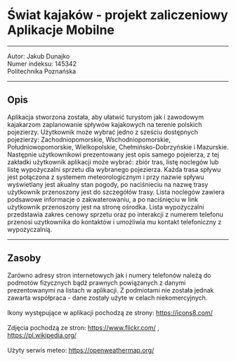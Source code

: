 # Świat kajaków - projekt zaliczeniowy Aplikacje Mobilne

---
Autor: Jakub Dunajko \
Numer indeksu: 145342 \
Politechnika Poznańska

---
## Opis

Aplikacja stworzona została, aby ułatwić turystom jak i zawodowym kajakarzom zaplanowanie spływów kajakowych na terenie polskich pojezierzy.
Użytkownik może wybrać jedno z sześciu dostępnych pojezierzy: Zachodniopomorskie, Wschodniopomorskie, Południowopomorskie, Wielkopolskie, Chełmińsko-Dobrzyńskie i Mazurskie. Następnie użytkownikowi prezentowany jest opis samego pojeierza, z tej zakładki użytkownik aplikacji może wybrać: zbiór tras, listę noclegów lub listę wypożyczalni sprzetu dla wybranego pojezierza. Każda trasa spływu jest połączona z systemem meteorologicznym i przy nazwie spływu wyświetlany jest akualny stan pogody,
po naciśnieciu na nazwę trasy użytkownik przenoszony jest do szczegółów trasy. Lista noclegów zawiera podsawowe informacje o zakwaterowaniu, a po naciśnięciu w link użytkownik przenoszony jest na stronę ośrodka. Lista wypożyczalni przedstawia zakres cenowy sprzetu oraz po interakcji z numerem telefonu przenosi uzytkownika do kontaktów i umożliwia mu kontakt telefoniczny z wypożyczalnią. 

---
## Zasoby

Zarówno adresy stron internetowych jak i numery telefonów należą do podmotów fizycznych bądź prawnych powiązanych z danymi prezentowanymi na listach w aplikacji.
Z podmiotami nie została jednak zawarta współpraca - dane zostały użyte w celach niekomercyjnych. \
\
Ikony występujące w aplikacji pochodzą ze strony: <https://icons8.com/> \
\
Zdjęcia pochodzą ze stron: <https://www.flickr.com/> , <https://pl.wikipedia.org/> \
\
Użyty serwis meteo: <https://openweathermap.org/>
